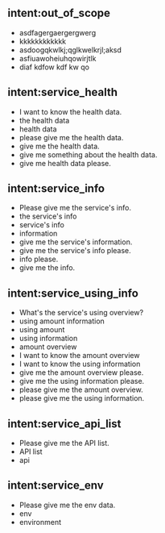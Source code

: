 ## intent:out_of_scope
- asdfagergaergergwerg
- kkkkkkkkkkkk
- asdoogqkwlkj;qglkwelkrjl;aksd
- asfiuawoheiuhqowirjtlk
- diaf kdfow kdf kw qo

## intent:service_health
- I want to know the health data.
- the health data
- health data
- please give me the health data.
- give me the health data.
- give me something about the health data.
- give me health data please.

## intent:service_info
- Please give me the service's info.
- the service's info
- service's info
- information
- give me the service's information.
- give me the service's info please.
- info please.
- give me the info.

## intent:service_using_info
- What's the service's using overview?
- using amount information
- using amount
- using information
- amount overview
- I want to know the amount overview
- I want to know the using information
- give me the amount overview please.
- give me the using information please.
- please give me the amount overview.
- please give me the using information.

## intent:service_api_list
- Please give me the API list.
- API list
- api

## intent:service_env
- Please give me the env data.
- env
- environment